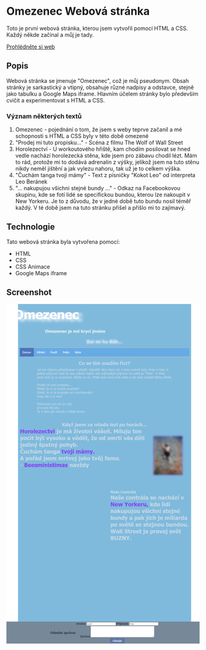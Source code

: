 # Omezenec Webová stránka
Toto je první webová stránka, kterou jsem vytvořil pomocí HTML a CSS. Každý někde začínal a můj je tady.

[Prohlédněte si web](fryerzabijak.github.io/omezenec-website/)

## Popis
Webová stránka se jmenuje "Omezenec", což je můj pseudonym. Obsah stránky je sarkastický a vtipný, obsahuje různé nadpisy a odstavce, stejně jako tabulku a Google Maps iframe. 
Hlavním účelem stránky bylo především cvičit a experimentovat s HTML a CSS.

### Význam některých textů
1. Omezenec - pojednání o tom, že jsem s weby teprve začaníl a mé schopnosti s HTML a CSS byly v této době omezené
2. "Prodej mi tuto propisku..." - Scéna z filmu The Wolf of Wall Street
3. Horolezectví - U workoutového hřiště, kam chodím posilovat se hned vedle nachází horolezecká stěna, kde jsem pro zábavu chodil lézt. Mám to rád, protože mi to dodává adrenalin z výšky, jelikož jsem na tuto stěnu nikdy neměl jištění a jak vylezu nahoru, tak už je to celkem výška.
4. "Čuchám tanga tvojí mámy" - Text z písničky "Kokot Leo" od interpreta Leo Beránek
5. "... nakupujou všichni stejné bundy ..." - Odkaz na Facebookovou skupinu, kde se fotí lidé se specifickou bundou, kterou lze nakoupit v New Yorkeru. Je to z důvodu, že v jedné době tuto bundu nosil téměř každý. V té době jsem na tuto stránku přišel a přišlo mi to zajímavý.

## Technologie
Tato webová stránka byla vytvořena pomocí:
- HTML
- CSS
- CSS Animace
- Google Maps iframe

## Screenshot
![Screenshot webové stránky](https://raw.githubusercontent.com/FryerZabijak/omezenec-website/master/fryerzabijak.github.io_omezenec-website_.png)
